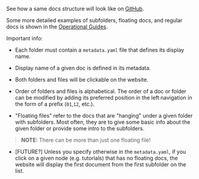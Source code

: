See how a same docs structure will look like on [GitHub](/github).

Some more detailed examples of subfolders, floating docs, and regular docs is shown in the [Operational Guides](/04-operational-guides).

Important info:

- Each folder must contain a `metadata.yaml` file that defines its display name.

- Display name of a given doc is defined in its metadata.

- Both folders and files will be clickable on the website.

- Order of folders and files is alphabetical. The order of a doc or folder can be modified by adding its preferred position in the left navigation in the form of a prefix (`01`,`12`, etc.).

- "Floating files" refer to the docs that are "hanging" under a given folder with subfolders. Most often, they are to give some basic info about the given folder or provide some intro to the subfolders.

> **NOTE:** There can be more than just one floating file!

- [FUTURE?] Unless you specify otherwise in the `metadata.yaml`, if you click on a given node (e.g. tutorials) that has no floating docs, the website will display the first document from the first subfolder on the list.

